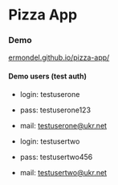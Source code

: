 Pizza App
===============================

### Demo
[ermondel.github.io/pizza-app/](https://ermondel.github.io/pizza-app/)

#### Demo users (test auth)
* login: testuserone
* pass: testuserone123
* mail: testuserone@ukr.net

* login: testusertwo
* pass: testusertwo456
* mail: testusertwo@ukr.net

